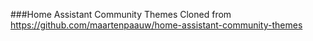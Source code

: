 ###Home Assistant Community Themes
Cloned from https://github.com/maartenpaauw/home-assistant-community-themes
